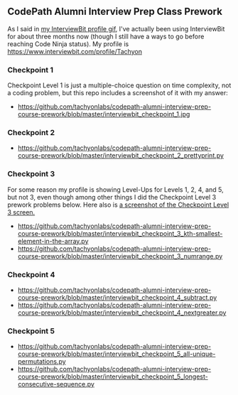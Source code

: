 ## CodePath Alumni Interview Prep Class Prework
As I said in [my InterviewBit profile gif](https://github.com/tachyonlabs/codepath-alumni-interview-prep-course-prework/blob/master/interviewbit-profile.gif), I've actually been using InterviewBit for about three months now (though I still have a ways to go before reaching Code Ninja status). My profile is https://www.interviewbit.com/profile/Tachyon

### Checkpoint 1
Checkpoint Level 1 is just a multiple-choice question on time complexity, not a coding problem, but this repo includes a screenshot of it with my answer:

* https://github.com/tachyonlabs/codepath-alumni-interview-prep-course-prework/blob/master/interviewbit_checkpoint_1.jpg

### Checkpoint 2
* https://github.com/tachyonlabs/codepath-alumni-interview-prep-course-prework/blob/master/interviewbit_checkpoint_2_prettyprint.py

### Checkpoint 3
For some reason my profile is showing Level-Ups for Levels 1, 2, 4, and 5, but not 3, even though among other things I did the Checkpoint Level 3 prework problems below. Here also is [a screenshot of the Checkpoint Level 3 screen.](https://github.com/tachyonlabs/codepath-alumni-interview-prep-course-prework/blob/master/interviewbit_checkpoint_3.jpg)

* https://github.com/tachyonlabs/codepath-alumni-interview-prep-course-prework/blob/master/interviewbit_checkpoint_3_kth-smallest-element-in-the-array.py
* https://github.com/tachyonlabs/codepath-alumni-interview-prep-course-prework/blob/master/interviewbit_checkpoint_3_numrange.py

### Checkpoint 4
* https://github.com/tachyonlabs/codepath-alumni-interview-prep-course-prework/blob/master/interviewbit_checkpoint_4_subtract.py
* https://github.com/tachyonlabs/codepath-alumni-interview-prep-course-prework/blob/master/interviewbit_checkpoint_4_nextgreater.py

### Checkpoint 5
* https://github.com/tachyonlabs/codepath-alumni-interview-prep-course-prework/blob/master/interviewbit_checkpoint_5_all-unique-permutations.py
* https://github.com/tachyonlabs/codepath-alumni-interview-prep-course-prework/blob/master/interviewbit_checkpoint_5_longest-consecutive-sequence.py
